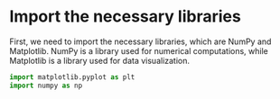 # Import the necessary libraries

First, we need to import the necessary libraries, which are NumPy and Matplotlib. NumPy is a library used for numerical computations, while Matplotlib is a library used for data visualization.

```python
import matplotlib.pyplot as plt
import numpy as np
```
